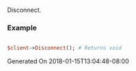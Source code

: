 Disconnect.
### Example

```perl

$client->Disconnect(); # Returns void
```


Generated On 2018-01-15T13:04:48-08:00
